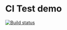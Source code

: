 # CI Test demo

[![Build status](https://ci.appveyor.com/api/projects/status/5gf8ed6tegj20146?svg=true)](https://ci.appveyor.com/project/saunindm/ajs-homeworks-4-1)